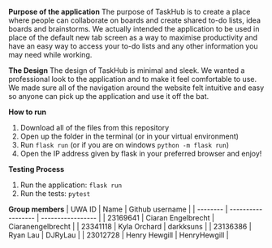 **Purpose of the application**
The purpose of TaskHub is to create a place where people can collaborate on boards and create shared to-do lists, idea boards and brainstorms. We actually intended the application to be used in place of the default new tab screen as a way to maximise productivity and have an easy way to access your to-do lists and any other information you may need while working.

**The Design**
The design of TaskHub is minimal and sleek. We wanted a professional look to the application and to make it feel comfortable to use. We made sure all of the navigation around the website felt intuitive and easy so anyone can pick up the application and use it off the bat.

**How to run**
1. Download all of the files from this repository
2. Open up the folder in the terminal (or in your virtual environment)
3. Run `flask run` (or if you are on windows `python -m flask run`)
4. Open the IP address given by flask in your preferred browser and enjoy!

**Testing Process**
1. Run the application: `flask run`
2. Run the tests: `pytest`

**Group members**
| UWA ID   | Name               | Github username   |
| -------- | ------------------ | ----------------- |
| 23169641 | Ciaran Engelbrecht | Ciaranengelbrecht |
| 23341118 | Kyla Orchard       | darkksuns         |
| 23136386 | Ryan Lau           | DJRyLau           |
| 23012728 | Henry Hewgill      | HenryHewgill      |
